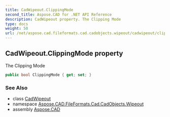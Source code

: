 ```yaml
---
title: CadWipeout.ClippingMode
second_title: Aspose.CAD for .NET API Reference
description: CadWipeout property. The Clipping Mode
type: docs
weight: 50
url: /net/aspose.cad.fileformats.cad.cadobjects.wipeout/cadwipeout/clippingmode/
---
```

## CadWipeout.ClippingMode property

The Clipping Mode

```csharp
public bool ClippingMode { get; set; }
```

### See Also

* class [CadWipeout](../)
* namespace [Aspose.CAD.FileFormats.Cad.CadObjects.Wipeout](../../../aspose.cad.fileformats.cad.cadobjects.wipeout/)
* assembly [Aspose.CAD](../../../)


